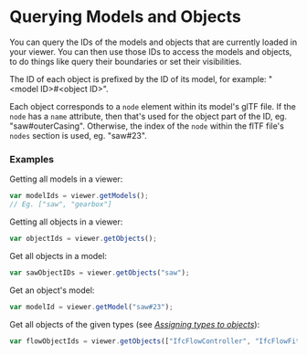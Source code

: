 # Querying Models and Objects

You can query the IDs of the models and objects that are currently loaded in your viewer. You can then use those IDs to access the models and objects, to do things like query their boundaries or set their visibilities. 

The ID of each object is prefixed by the ID of its model, for example: "&lt;model ID&gt;\#&lt;object ID&gt;".

Each object corresponds to a `node` element within its model's glTF file. If the `node` has a `name` attribute, then that's used for the object part of the ID, eg. "saw\#outerCasing". Otherwise, the index of the `node` within the flTF file's `nodes` section is used, eg. "saw\#23".

### Examples

Getting all models in a viewer:

```javascript
var modelIds = viewer.getModels();
// Eg. ["saw", "gearbox"]
```

Getting all objects in a viewer:

```javascript
var objectIds = viewer.getObjects();
```

Get all objects in a model:

```javascript
var sawObjectIDs = viewer.getObjects("saw");
```

Get an object's model:

```javascript
var modelId = viewer.getModel("saw#23");
```

Get all objects of the given types \(see [_Assigning types to objects_](assigningTypesToObjects.md)\):

```javascript
var flowObjectIds = viewer.getObjects(["IfcFlowController", "IfcFlowFitting"]);
```



